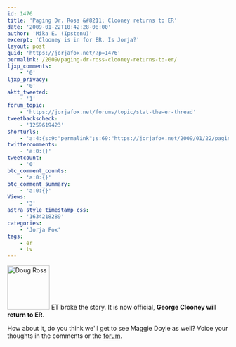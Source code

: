 ```yaml
---
id: 1476
title: 'Paging Dr. Ross &#8211; Clooney returns to ER'
date: '2009-01-22T10:42:28-08:00'
author: 'Mika E. (Ipstenu)'
excerpt: 'Clooney is in for ER. Is Jorja?'
layout: post
guid: 'https://jorjafox.net/?p=1476'
permalink: /2009/paging-dr-ross-clooney-returns-to-er/
ljxp_comments:
    - '0'
ljxp_privacy:
    - '0'
aktt_tweeted:
    - '1'
forum_topic:
    - 'https://jorjafox.net/forums/topic/stat-the-er-thread'
tweetbackscheck:
    - '1259619423'
shorturls:
    - 'a:4:{s:9:"permalink";s:69:"https://jorjafox.net/2009/01/22/paging-dr-ross-clooney-returns-to-er/";s:7:"tinyurl";s:25:"http://tinyurl.com/b9teaf";s:4:"isgd";s:18:"http://is.gd/52YSt";s:5:"bitly";s:20:"http://bit.ly/4vkhjl";}'
twittercomments:
    - 'a:0:{}'
tweetcount:
    - '0'
btc_comment_counts:
    - 'a:0:{}'
btc_comment_summary:
    - 'a:0:{}'
Views:
    - '3'
astra_style_timestamp_css:
    - '1634218289'
categories:
    - 'Jorja Fox'
tags:
    - er
    - tv
---
```


<img src="//static.jorjafox.net/wordpress/2009/01/dougross.jpg" alt="Doug Ross" title="Doug Ross" width="96" height="100" class="alignleft size-full wp-image-1477" /> ET broke the story. It is now official, <strong>George Clooney will return to ER</strong>.

How about it, do you think we'll get to see Maggie Doyle as well? Voice your thoughts in the comments or the <a href="https://jorjafox.net/forums/topic/stat-the-er-thread">forum</a>.
<div style="clear:left;">&nbsp;</div>